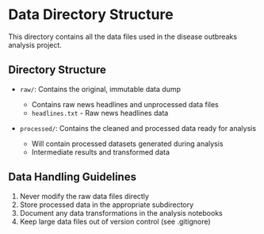 # Data Directory Structure

This directory contains all the data files used in the disease outbreaks analysis project.

## Directory Structure

- `raw/`: Contains the original, immutable data dump
  - Contains raw news headlines and unprocessed data files
  - `headlines.txt` - Raw news headlines data

- `processed/`: Contains the cleaned and processed data ready for analysis
  - Will contain processed datasets generated during analysis
  - Intermediate results and transformed data

## Data Handling Guidelines

1. Never modify the raw data files directly
2. Store processed data in the appropriate subdirectory
3. Document any data transformations in the analysis notebooks
4. Keep large data files out of version control (see .gitignore)
